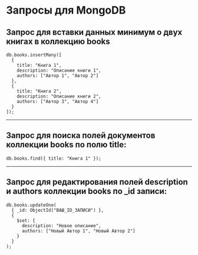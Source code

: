 # Запросы для MongoDB

## Запрос для вставки данных минимум о двух книгах в коллекцию books
```
db.books.insertMany([
  {
    title: "Книга 1",
    description: "Описание книги 1",
    authors: ["Автор 1", "Автор 2"]
  },
  {
    title: "Книга 2",
    description: "Описание книги 2",
    authors: ["Автор 3", "Автор 4"]
  }
]);
```
___
## Запрос для поиска полей документов коллекции books по полю title:
```
db.books.find({ title: "Книга 1" }); 
```
___
## Запрос для редактирования полей description и authors коллекции books по _id записи:
```
db.books.updateOne(
  { _id: ObjectId("ВАШ_ID_ЗАПИСИ") },
  {
    $set: {
      description: "Новое описание",
      authors: ["Новый Автор 1", "Новый Автор 2"]
    }
  }
);
```
